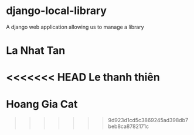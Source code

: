 # django-local-library
A django web application allowing us to manage a library 
# La Nhat Tan
<<<<<<< HEAD
Le thanh thiên
=======
# Hoang Gia Cat
>>>>>>> 9d923d1cd5c3869245ad398db7beb8ca8782171c
